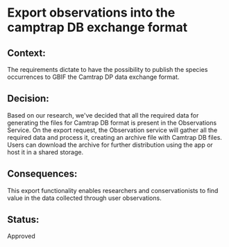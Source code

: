 # Export observations into the camptrap DB exchange format

## Context:

The requirements dictate to have the possibility to publish the species occurrences to GBIF the Camtrap DP data exchange format.

## Decision:

Based on our research, we've decided that all the required data for generating the files for Camtrap DB format is present in the Observations Service.
On the export request, the Observation service will gather all the required data and process it, creating an archive file with Camtrap DB files.
Users can download the archive for further distribution using the app or host it in a shared storage.

## Consequences:

This export functionality enables researchers and conservationists to find value in the data collected through user observations. 

## Status:

Approved
